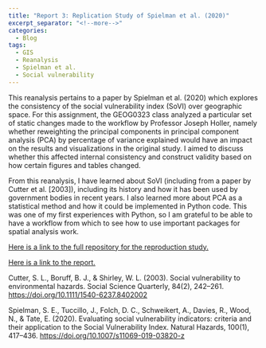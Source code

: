 ```yaml
---
title: "Report 3: Replication Study of Spielman et al. (2020)"
excerpt_separator: "<!--more-->"
categories:
  - Blog
tags:
  - GIS
  - Reanalysis
  - Spielman et al.
  - Social vulnerability
---
```


This reanalysis pertains to a paper by Spielman et al. (2020) which explores the consistency of the social vulnerability index (SoVI) over geographic space. For this assignment, the GEOG0323 class analyzed a particular set of static changes made to the workflow by Professor Joseph Holler, namely whether reweighting the principal components in principal component analysis (PCA) by percentage of variance explained would have an impact on the results and visualizations in the original study. I aimed to discuss whether this affected internal consistency and construct validity based on how certain figures and tables changed.

From this reanalysis, I have learned about SoVI (including from a paper by Cutter et al. [2003]), including its history and how it has been used by government bodies in recent years. I also learned more about PCA as a statistical method and how it could be implemented in Python code. This was one of my first experiences with Python, so I am grateful to be able to have a workflow from which to see how to use important packages for spatial analysis work.

[Here is a link to the full repository for the reproduction study.](https://github.com/andya17/RPl-Spielman-2020)

[Here is a link to the report.](https://andya17.github.io/RPl-Spielman-2020/) 

Cutter, S. L., Boruff, B. J., & Shirley, W. L. (2003). Social vulnerability to environmental hazards. Social Science Quarterly, 84(2), 242–261. https://doi.org/10.1111/1540-6237.8402002

Spielman, S. E., Tuccillo, J., Folch, D. C., Schweikert, A., Davies, R., Wood, N., & Tate, E. (2020). Evaluating social vulnerability indicators: criteria and their application to the Social Vulnerability Index. Natural Hazards, 100(1), 417–436. https://doi.org/10.1007/s11069-019-03820-z
